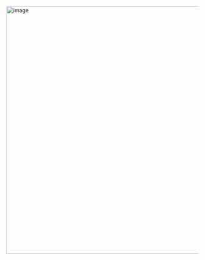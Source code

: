 <img width="649" alt="image" src="https://github.com/user-attachments/assets/c9bfefe7-9ab3-454c-91d4-8069bb74ded7">
